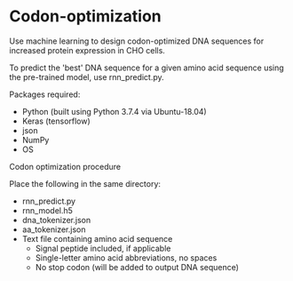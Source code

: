 # Codon-optimization
Use machine learning to design codon-optimized DNA sequences for increased protein expression in CHO cells.

To predict the 'best' DNA sequence for a given amino acid sequence using the pre-trained model, use rnn_predict.py.

Packages required:
- Python (built using Python 3.7.4 via Ubuntu-18.04)
- Keras (tensorflow)
- json
- NumPy
- OS

Codon optimization procedure

Place the following in the same directory:
- rnn_predict.py
- rnn_model.h5
- dna_tokenizer.json
- aa_tokenizer.json
- Text file containing amino acid sequence
  - Signal peptide included, if applicable
  - Single-letter amino acid abbreviations, no spaces
  - No stop codon (will be added to output DNA sequence)

